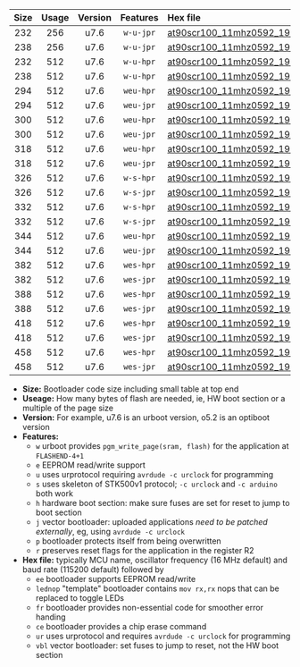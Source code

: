 |Size|Usage|Version|Features|Hex file|
|:-:|:-:|:-:|:-:|:--|
|232|256|u7.6|`w-u-jpr`|[at90scr100_11mhz0592_19200bps_ur_vbl.hex](https://raw.githubusercontent.com/stefanrueger/urboot/main/at90scr100_11mhz0592_19200bps_ur_vbl.hex)|
|238|256|u7.6|`w-u-jpr`|[at90scr100_11mhz0592_19200bps_lednop_ur_vbl.hex](https://raw.githubusercontent.com/stefanrueger/urboot/main/at90scr100_11mhz0592_19200bps_lednop_ur_vbl.hex)|
|232|512|u7.6|`w-u-hpr`|[at90scr100_11mhz0592_19200bps_ur.hex](https://raw.githubusercontent.com/stefanrueger/urboot/main/at90scr100_11mhz0592_19200bps_ur.hex)|
|238|512|u7.6|`w-u-hpr`|[at90scr100_11mhz0592_19200bps_lednop_ur.hex](https://raw.githubusercontent.com/stefanrueger/urboot/main/at90scr100_11mhz0592_19200bps_lednop_ur.hex)|
|294|512|u7.6|`weu-hpr`|[at90scr100_11mhz0592_19200bps_ee_ur.hex](https://raw.githubusercontent.com/stefanrueger/urboot/main/at90scr100_11mhz0592_19200bps_ee_ur.hex)|
|294|512|u7.6|`weu-jpr`|[at90scr100_11mhz0592_19200bps_ee_ur_vbl.hex](https://raw.githubusercontent.com/stefanrueger/urboot/main/at90scr100_11mhz0592_19200bps_ee_ur_vbl.hex)|
|300|512|u7.6|`weu-hpr`|[at90scr100_11mhz0592_19200bps_ee_lednop_ur.hex](https://raw.githubusercontent.com/stefanrueger/urboot/main/at90scr100_11mhz0592_19200bps_ee_lednop_ur.hex)|
|300|512|u7.6|`weu-jpr`|[at90scr100_11mhz0592_19200bps_ee_lednop_ur_vbl.hex](https://raw.githubusercontent.com/stefanrueger/urboot/main/at90scr100_11mhz0592_19200bps_ee_lednop_ur_vbl.hex)|
|318|512|u7.6|`weu-hpr`|[at90scr100_11mhz0592_19200bps_ee_lednop_fr_ur.hex](https://raw.githubusercontent.com/stefanrueger/urboot/main/at90scr100_11mhz0592_19200bps_ee_lednop_fr_ur.hex)|
|318|512|u7.6|`weu-jpr`|[at90scr100_11mhz0592_19200bps_ee_lednop_fr_ur_vbl.hex](https://raw.githubusercontent.com/stefanrueger/urboot/main/at90scr100_11mhz0592_19200bps_ee_lednop_fr_ur_vbl.hex)|
|326|512|u7.6|`w-s-hpr`|[at90scr100_11mhz0592_19200bps.hex](https://raw.githubusercontent.com/stefanrueger/urboot/main/at90scr100_11mhz0592_19200bps.hex)|
|326|512|u7.6|`w-s-jpr`|[at90scr100_11mhz0592_19200bps_vbl.hex](https://raw.githubusercontent.com/stefanrueger/urboot/main/at90scr100_11mhz0592_19200bps_vbl.hex)|
|332|512|u7.6|`w-s-hpr`|[at90scr100_11mhz0592_19200bps_lednop.hex](https://raw.githubusercontent.com/stefanrueger/urboot/main/at90scr100_11mhz0592_19200bps_lednop.hex)|
|332|512|u7.6|`w-s-jpr`|[at90scr100_11mhz0592_19200bps_lednop_vbl.hex](https://raw.githubusercontent.com/stefanrueger/urboot/main/at90scr100_11mhz0592_19200bps_lednop_vbl.hex)|
|344|512|u7.6|`weu-hpr`|[at90scr100_11mhz0592_19200bps_ee_lednop_fr_ce_ur.hex](https://raw.githubusercontent.com/stefanrueger/urboot/main/at90scr100_11mhz0592_19200bps_ee_lednop_fr_ce_ur.hex)|
|344|512|u7.6|`weu-jpr`|[at90scr100_11mhz0592_19200bps_ee_lednop_fr_ce_ur_vbl.hex](https://raw.githubusercontent.com/stefanrueger/urboot/main/at90scr100_11mhz0592_19200bps_ee_lednop_fr_ce_ur_vbl.hex)|
|382|512|u7.6|`wes-hpr`|[at90scr100_11mhz0592_19200bps_ee.hex](https://raw.githubusercontent.com/stefanrueger/urboot/main/at90scr100_11mhz0592_19200bps_ee.hex)|
|382|512|u7.6|`wes-jpr`|[at90scr100_11mhz0592_19200bps_ee_vbl.hex](https://raw.githubusercontent.com/stefanrueger/urboot/main/at90scr100_11mhz0592_19200bps_ee_vbl.hex)|
|388|512|u7.6|`wes-hpr`|[at90scr100_11mhz0592_19200bps_ee_lednop.hex](https://raw.githubusercontent.com/stefanrueger/urboot/main/at90scr100_11mhz0592_19200bps_ee_lednop.hex)|
|388|512|u7.6|`wes-jpr`|[at90scr100_11mhz0592_19200bps_ee_lednop_vbl.hex](https://raw.githubusercontent.com/stefanrueger/urboot/main/at90scr100_11mhz0592_19200bps_ee_lednop_vbl.hex)|
|418|512|u7.6|`wes-hpr`|[at90scr100_11mhz0592_19200bps_ee_lednop_fr.hex](https://raw.githubusercontent.com/stefanrueger/urboot/main/at90scr100_11mhz0592_19200bps_ee_lednop_fr.hex)|
|418|512|u7.6|`wes-jpr`|[at90scr100_11mhz0592_19200bps_ee_lednop_fr_vbl.hex](https://raw.githubusercontent.com/stefanrueger/urboot/main/at90scr100_11mhz0592_19200bps_ee_lednop_fr_vbl.hex)|
|458|512|u7.6|`wes-hpr`|[at90scr100_11mhz0592_19200bps_ee_lednop_fr_ce.hex](https://raw.githubusercontent.com/stefanrueger/urboot/main/at90scr100_11mhz0592_19200bps_ee_lednop_fr_ce.hex)|
|458|512|u7.6|`wes-jpr`|[at90scr100_11mhz0592_19200bps_ee_lednop_fr_ce_vbl.hex](https://raw.githubusercontent.com/stefanrueger/urboot/main/at90scr100_11mhz0592_19200bps_ee_lednop_fr_ce_vbl.hex)|

- **Size:** Bootloader code size including small table at top end
- **Useage:** How many bytes of flash are needed, ie, HW boot section or a multiple of the page size
- **Version:** For example, u7.6 is an urboot version, o5.2 is an optiboot version
- **Features:**
  + `w` urboot provides `pgm_write_page(sram, flash)` for the application at `FLASHEND-4+1`
  + `e` EEPROM read/write support
  + `u` uses urprotocol requiring `avrdude -c urclock` for programming
  + `s` uses skeleton of STK500v1 protocol; `-c urclock` and `-c arduino` both work
  + `h` hardware boot section: make sure fuses are set for reset to jump to boot section
  + `j` vector bootloader: uploaded applications *need to be patched externally*, eg, using `avrdude -c urclock`
  + `p` bootloader protects itself from being overwritten
  + `r` preserves reset flags for the application in the register R2
- **Hex file:** typically MCU name, oscillator frequency (16 MHz default) and baud rate (115200 default) followed by
  + `ee` bootloader supports EEPROM read/write
  + `lednop` "template" bootloader contains `mov rx,rx` nops that can be replaced to toggle LEDs
  + `fr` bootloader provides non-essential code for smoother error handing
  + `ce` bootloader provides a chip erase command
  + `ur` uses urprotocol and requires `avrdude -c urclock` for programming
  + `vbl` vector bootloader: set fuses to jump to reset, not the HW boot section
